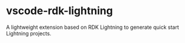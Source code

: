 # vscode-rdk-lightning
A lightweight extension based on RDK Lightning to generate quick start Lightning projects.

